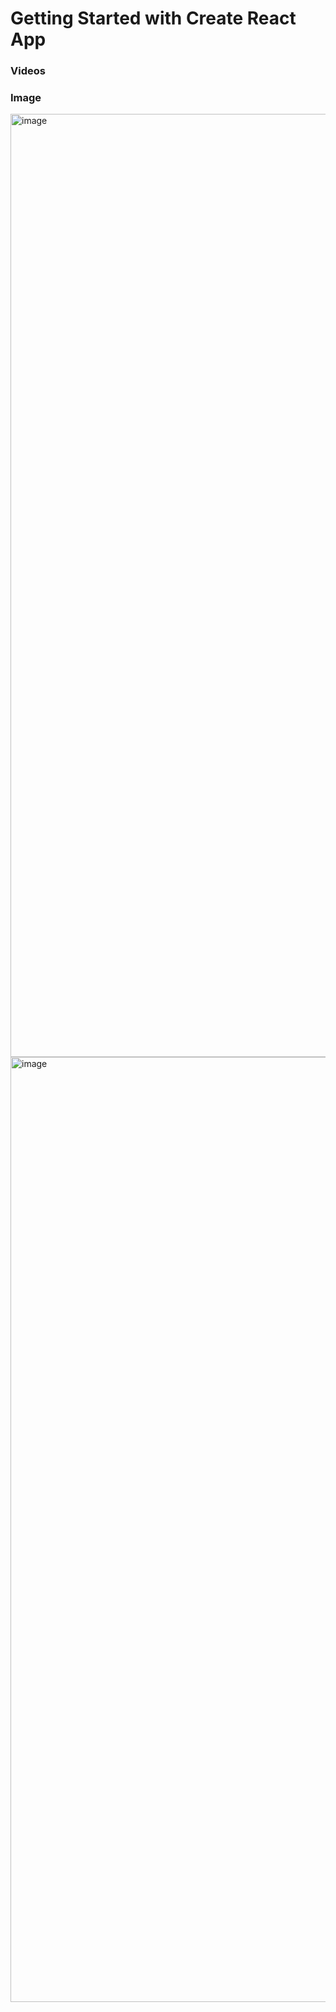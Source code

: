 # Getting Started with Create React App


### Videos



### Image 
<img width="1509" alt="image" src="https://user-images.githubusercontent.com/103945773/209666161-8579ff26-b39a-40f0-a75b-8946ddb247b9.png">

<img width="1512" alt="image" src="https://user-images.githubusercontent.com/103945773/209668534-6e166f00-6e37-4eef-ad2c-ad31d1f8c16f.png">



